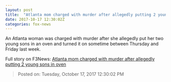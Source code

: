 ```yaml
---
layout: post
title:  "Atlanta mom charged with murder after allegedly putting 2 young sons in oven"
date: 2017-10-17 12:30:02Z
categories: fox-news
---
```


An Atlanta woman was charged with murder after she allegedly put her two young sons in an oven and turned it on sometime between Thursday and Friday last week.


Full story on F3News: [Atlanta mom charged with murder after allegedly putting 2 young sons in oven](http://www.f3nws.com/n/x3gUcG)

> Posted on: Tuesday, October 17, 2017 12:30:02 PM
